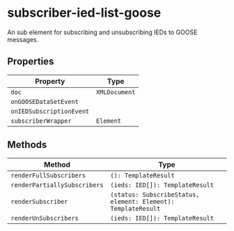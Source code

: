 # subscriber-ied-list-goose

An sub element for subscribing and unsubscribing IEDs to GOOSE messages.

## Properties

| Property                 | Type          |
|--------------------------|---------------|
| `doc`                    | `XMLDocument` |
| `onGOOSEDataSetEvent`    |               |
| `onIEDSubscriptionEvent` |               |
| `subscriberWrapper`      | `Element`     |

## Methods

| Method                       | Type                                             |
|------------------------------|--------------------------------------------------|
| `renderFullSubscribers`      | `(): TemplateResult`                             |
| `renderPartiallySubscribers` | `(ieds: IED[]): TemplateResult`                  |
| `renderSubscriber`           | `(status: SubscribeStatus, element: Element): TemplateResult` |
| `renderUnSubscribers`        | `(ieds: IED[]): TemplateResult`                  |
